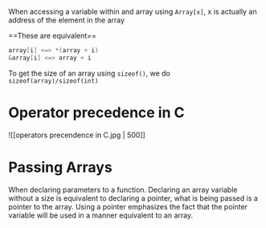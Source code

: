When accessing a variable within and array using `Array[x]`, x is actually an address of the element in the array

==These are equivalent==
```c
array[i] <=> *(array + i)
&array[i] <=> array + i
```

To get the size of an array using `sizeof()`, we do
`sizeof(array)/sizeof(int)`

# Operator precedence in C
![[operators precendence in C.jpg | 500]]

# Passing Arrays
When declaring parameters to a function. Declaring an array variable without a size is equivalent to declaring a pointer, what is being passed is a pointer to the array.
Using a pointer emphasizes the fact that the pointer variable will be used in a manner equivalent to an array.
